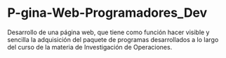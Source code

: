 # P-gina-Web-Programadores_Dev
Desarrollo de una página web, que tiene como función hacer visible y sencilla la adquisición del paquete de programas desarrollados a lo largo del curso de la materia de Investigación de Operaciones. 
